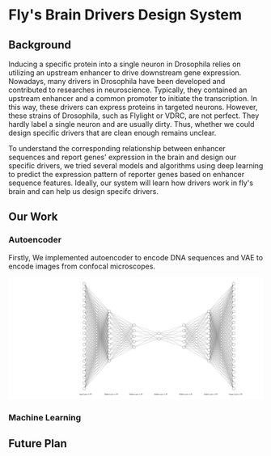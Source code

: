 # Fly's Brain Drivers Design System
## Background
<p>Inducing a specific protein into a single neuron in Drosophila relies on utilizing an upstream enhancer to drive downstream gene expression. Nowadays, many drivers in Drosophila have been developed and contributed to researches in neuroscience. Typically, they contained an upstream enhancer and a common promoter to initiate the transcription. In this way, these drivers can express proteins in targeted neurons. However, these strains of Drosophila, such as Flylight or VDRC, are not perfect. They hardly label a single neuron and are usually dirty. Thus, whether we could design specific drivers that are clean enough remains unclear.</p>
  
<p>To understand the corresponding relationship between enhancer sequences and report genes' expression in the brain and design our specific drivers, we tried several models and algorithms using deep learning to predict the expression pattern of reporter genes based on enhancer sequence features. Ideally, our system will learn how drivers work in fly's brain and can help us design specifc drivers.</p>

## Our Work
### Autoencoder
<p>Firstly, We implemented autoencoder to encode DNA sequences and VAE to encode images from confocal microscopes.</p>

![image](https://github.com/TsinghuaWangZiXuan/Flybrain/blob/main/Images/Autoencoder.svg)


### Machine Learning
## Future Plan
